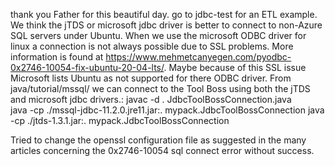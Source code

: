 thank you Father for this beautiful day.
go to jdbc-test for an ETL example.
We think the jTDS or microsoft jdbc driver is better to connect to non-Azure SQL servers under Ubuntu. When we use the microsoft ODBC driver for linux a connection is not always possible due to SSL problems.  More information is found at https://www.mehmetcanyegen.com/pyodbc-0x2746-10054-fix-ubuntu-20-04-lts/. Maybe because of this SSL issue Microsoft lists Ubuntu as not supported for there ODBC driver.
From java/tutorial/mssql/ we can connect to the Tool Boss using both the jTDS and microsoft jdbc drivers.:
javac -d . JdbcToolBossConnection.java  
java -cp ./mssql-jdbc-11.2.0.jre11.jar:. mypack.JdbcToolBossConnection
java -cp ./jtds-1.3.1.jar:. mypack.JdbcToolBossConnection

Tried to change the openssl configuration file as suggested in the many articles concerning the 0x2746-10054 sql connect error without success.
